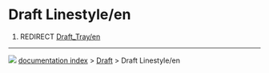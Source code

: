 # Draft Linestyle/en
1.  REDIRECT [Draft_Tray/en](Draft_Tray/en.md)



---
![](images/Right_arrow.png) [documentation index](../README.md) > [Draft](Draft_Workbench.md) > Draft Linestyle/en
